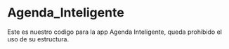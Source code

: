 # Agenda_Inteligente
Este es nuestro codigo para la app Agenda Inteligente, queda prohibido el uso de su estructura.
